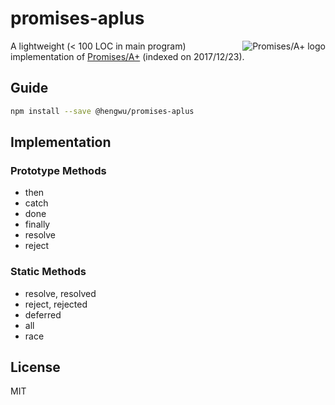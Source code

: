 # promises-aplus

<a href="https://promisesaplus.com/">
    <img src="https://promisesaplus.com/assets/logo-small.png" alt="Promises/A+ logo"
         title="Promises/A+ 1.0 compliant" align="right" />
</a>

A lightweight (< 100 LOC in main program) implementation of [Promises/A+](https://promisesaplus.com/) (indexed on 2017/12/23).

## Guide

```bash
npm install --save @hengwu/promises-aplus
```

## Implementation

### Prototype Methods

* then
* catch
* done
* finally
* resolve
* reject

### Static Methods

* resolve, resolved
* reject, rejected
* deferred
* all
* race

## License

MIT

